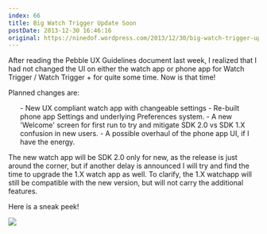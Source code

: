 ```yaml
---
index: 66
title: Big Watch Trigger Update Soon
postDate: 2013-12-30 16:46:16
original: https://ninedof.wordpress.com/2013/12/30/big-watch-trigger-update-soon/
---
```


After reading the Pebble UX Guidelines document last week, I realized that I had not changed the UI on either the watch app or phone app for Watch Trigger / Watch Trigger + for quite some time. Now is that time!

Planned changes are:
<ol>
	- New UX compliant watch app with changeable settings
	- Re-built phone app Settings and underlying Preferences system.
	- A new 'Welcome' screen for first run to try and mitigate SDK 2.0 vs SDK 1.X confusion in new users.
	- A possible overhaul of the phone app UI, if I have the energy.
</ol>
The new watch app will be SDK 2.0 only for new, as the release is just around the corner, but if another delay is announced I will try and find the time to upgrade the 1.X watch app as well. To clarify, the 1.X watchapp will still be compatible with the new version, but will not carry the additional features.

Here is a sneak peek!

![](http://ninedof.files.wordpress.com/2013/12/pebble-screenshot_2013-12-30_16-42-52.png)
